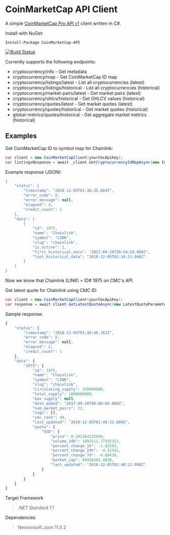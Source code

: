 # CoinMarketCap API Client

A simple [CoinMarketCap Pro API v1](https://pro.coinmarketcap.com/api/v1) client written in C#.

Install with NuGet:
```
Install-Package CoinMarketCap-API
```

[![Build Status](https://travis-ci.org/lzehrung/coinmarketcap.svg?branch=master)](https://travis-ci.org/lzehrung/coinmarketcap)

Currently supports the following endpoints:
- cryptocurrency/info - Get metadata
- cryptocurrency/map - Get CoinMarketCap ID map
- cryptocurrency/listings/latest - List all cryptocurrencies (latest)
- cryptocurrency/listings/historical - List all cryptocurrencies (historical)
- cryptocurrency/market-pairs/latest - Get market pairs (latest)
- cryptocurrency/ohlcv/historical - Get OHLCV values (historical)
- cryptocurrency/quotes/latest - Get market quotes (latest)
- cryptocurrency/quotes/historical - Get market quotes (historical)
- global-metrics/quotes/historical - Get aggregate market metrics (historical)

## Examples
Get CoinMarketCap ID to symbol map for Chainlink:
```cs
var client = new CoinMarketCapClient(yourCmcApiKey);
var listingsResponse = await _client.GetCryptocurrencyIdMapAsync(new IdMapParameters { Symbol = "LINK" }, CancellationToken.None);
```

Example response (JSON):
```cs
{
    "status": {
        "timestamp": "2018-12-05T01:36:35.604Z",
        "error_code": 0,
        "error_message": null,
        "elapsed": 4,
        "credit_count": 1
    },
    "data": [
        {
            "id": 1975,
            "name": "Chainlink",
            "symbol": "LINK",
            "slug": "chainlink",
            "is_active": 1,
            "first_historical_data": "2017-09-20T20:54:59.000Z",
            "last_historical_data": "2018-12-05T01:34:13.000Z"
        }
    ]
}
```

Now we know that Chainlink (LINK) = ID# 1975 on CMC's API.

Get latest quote for Chainlink using CMC ID:
```cs
var client = new CoinMarketCapClient(yourCmcApiKey);
var response = await client.GetLatestQuoteAsync(new LatestQuoteParameters { Id = 1975 }, CancellationToken.None);
```
Sample response:
```js
{
    "status": {
        "timestamp": "2018-12-05T01:40:40.183Z",
        "error_code": 0,
        "error_message": null,
        "elapsed": 4,
        "credit_count": 1
    },
    "data": {
        "1975": {
            "id": 1975,
            "name": "Chainlink",
            "symbol": "LINK",
            "slug": "chainlink",
            "circulating_supply": 350000000,
            "total_supply": 1000000000,
            "max_supply": null,
            "date_added": "2017-09-20T00:00:00.000Z",
            "num_market_pairs": 22,
            "tags": [],
            "cmc_rank": 49,
            "last_updated": "2018-12-05T01:40:12.000Z",
            "quote": {
                "USD": {
                    "price": 0.281304235668,
                    "volume_24h": 1992511.77392352,
                    "percent_change_1h": -1.82593,
                    "percent_change_24h": -4.31341,
                    "percent_change_7d": -4.89436,
                    "market_cap": 98456482.4838,
                    "last_updated": "2018-12-05T01:40:12.000Z"
                }
            }
        }
    }
}
```

Target Framework
> .NET Standard 1.1

Dependencies
> Newtonsoft.Json 11.0.2
